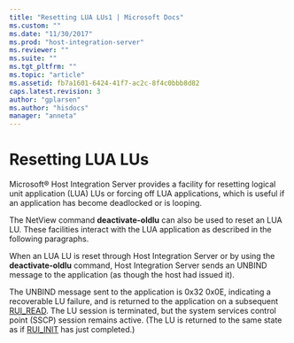 ```yaml
---
title: "Resetting LUA LUs1 | Microsoft Docs"
ms.custom: ""
ms.date: "11/30/2017"
ms.prod: "host-integration-server"
ms.reviewer: ""
ms.suite: ""
ms.tgt_pltfrm: ""
ms.topic: "article"
ms.assetid: fb7a1601-6424-41f7-ac2c-8f4c0bbb8d82
caps.latest.revision: 3
author: "gplarsen"
ms.author: "hisdocs"
manager: "anneta"
---
```

# Resetting LUA LUs
Microsoft® Host Integration Server provides a facility for resetting logical unit application (LUA) LUs or forcing off LUA applications, which is useful if an application has become deadlocked or is looping.  
  
 The NetView command **deactivate-oldlu** can also be used to reset an LUA LU. These facilities interact with the LUA application as described in the following paragraphs.  
  
 When an LUA LU is reset through Host Integration Server or by using the **deactivate-oldlu** command, Host Integration Server sends an UNBIND message to the application (as though the host had issued it).  
  
 The UNBIND message sent to the application is 0x32 0x0E, indicating a recoverable LU failure, and is returned to the application on a subsequent [RUI_READ](./rui-read2.md). The LU session is terminated, but the system services control point (SSCP) session remains active. (The LU is returned to the same state as if [RUI_INIT](./rui-init1.md) has just completed.)